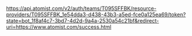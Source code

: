 https://api.atomist.com/v2/auth/teams/T095SFFBK/resource-providers/T095SFFBK_1e54dda3-d438-43b3-a5ed-fce0a125ea69/token?state=bot_1f8af4c7-3bd7-4d2d-9a4a-2530a54c21bf&redirect-uri=https://www.atomist.com/success.html